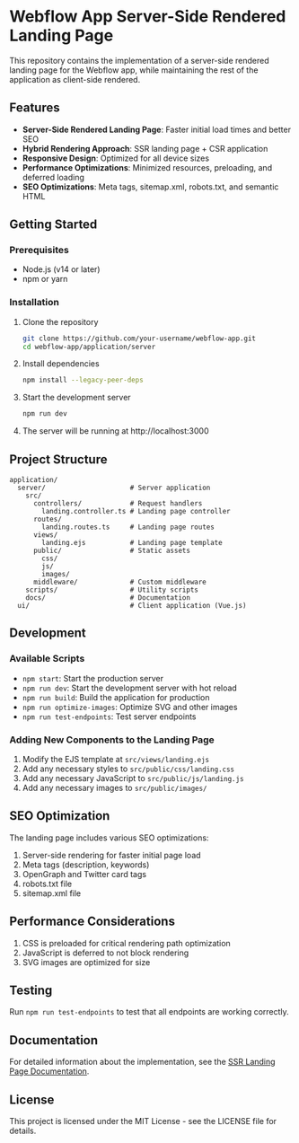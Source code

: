 # Webflow App Server-Side Rendered Landing Page

This repository contains the implementation of a server-side rendered landing page for the Webflow app, while maintaining the rest of the application as client-side rendered.

## Features

- **Server-Side Rendered Landing Page**: Faster initial load times and better SEO
- **Hybrid Rendering Approach**: SSR landing page + CSR application
- **Responsive Design**: Optimized for all device sizes
- **Performance Optimizations**: Minimized resources, preloading, and deferred loading
- **SEO Optimizations**: Meta tags, sitemap.xml, robots.txt, and semantic HTML

## Getting Started

### Prerequisites

- Node.js (v14 or later)
- npm or yarn

### Installation

1. Clone the repository
   ```bash
   git clone https://github.com/your-username/webflow-app.git
   cd webflow-app/application/server
   ```

2. Install dependencies
   ```bash
   npm install --legacy-peer-deps
   ```

3. Start the development server
   ```bash
   npm run dev
   ```

4. The server will be running at http://localhost:3000

## Project Structure

```
application/
  server/                     # Server application
    src/
      controllers/            # Request handlers
        landing.controller.ts # Landing page controller
      routes/
        landing.routes.ts     # Landing page routes
      views/
        landing.ejs           # Landing page template
      public/                 # Static assets
        css/
        js/
        images/
      middleware/             # Custom middleware
    scripts/                  # Utility scripts
    docs/                     # Documentation
  ui/                         # Client application (Vue.js)
```

## Development

### Available Scripts

- `npm start`: Start the production server
- `npm run dev`: Start the development server with hot reload
- `npm run build`: Build the application for production
- `npm run optimize-images`: Optimize SVG and other images
- `npm run test-endpoints`: Test server endpoints

### Adding New Components to the Landing Page

1. Modify the EJS template at `src/views/landing.ejs`
2. Add any necessary styles to `src/public/css/landing.css`
3. Add any necessary JavaScript to `src/public/js/landing.js`
4. Add any necessary images to `src/public/images/`

## SEO Optimization

The landing page includes various SEO optimizations:

1. Server-side rendering for faster initial page load
2. Meta tags (description, keywords)
3. OpenGraph and Twitter card tags
4. robots.txt file
5. sitemap.xml file

## Performance Considerations

1. CSS is preloaded for critical rendering path optimization
2. JavaScript is deferred to not block rendering
3. SVG images are optimized for size

## Testing

Run `npm run test-endpoints` to test that all endpoints are working correctly.

## Documentation

For detailed information about the implementation, see the [SSR Landing Page Documentation](docs/ssr-landing-page.md).

## License

This project is licensed under the MIT License - see the LICENSE file for details.

